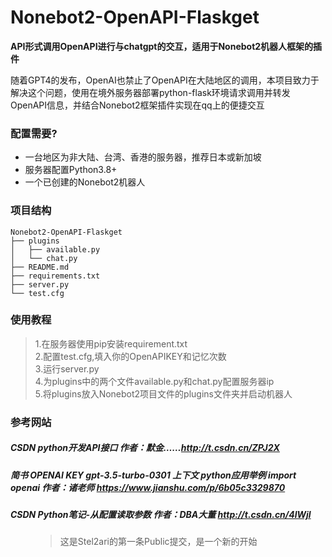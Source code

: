 # Nonebot2-OpenAPI-Flaskget

**API形式调用OpenAPI进行与chatgpt的交互，适用于Nonebot2机器人框架的插件** 

随着GPT4的发布，OpenAI也禁止了OpenAPI在大陆地区的调用，本项目致力于解决这个问题，使用在境外服务器部署python-flask环境请求调用并转发OpenAPI信息，并结合Nonebot2框架插件实现在qq上的便捷交互

### 配置需要?

- 一台地区为非大陆、台湾、香港的服务器，推荐日本或新加坡
- 服务器配置Python3.8+
- 一个已创建的Nonebot2机器人

### 项目结构
```
Nonebot2-OpenAPI-Flaskget
├── plugins
│   ├── available.py
│   └── chat.py
├── README.md
├── requirements.txt
├── server.py
└── test.cfg
```
### 使用教程

> 1.在服务器使用pip安装requirement.txt<br/>
> 2.配置test.cfg,填入你的OpenAPIKEY和记忆次数<br/>
> 3.运行server.py<br/>
> 4.为plugins中的两个文件available.py和chat.py配置服务器ip<br/>
> 5.将plugins放入Nonebot2项目文件的plugins文件夹并启动机器人<br/>
>
> 
### 参考网站
 ##### CSDN **python开发API接口** 作者：默金……<http://t.csdn.cn/ZPJ2X><br/>
 ##### 简书 **OPENAI KEY gpt-3.5-turbo-0301 上下文 python应用举例 import openai** 作者：诸老师 <https://www.jianshu.com/p/6b05c3329870><br/>
 ##### CSDN **Python笔记-从配置读取参数** 作者：DBA大董  <http://t.csdn.cn/4lWjl>


<figure>
  <blockquote>
  这是Stel2ari的第一条Public提交，是一个新的开始
  </blockquote>
  <figcaption>
    
  </figcaption>
</figure>